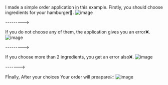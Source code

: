I made a simple order application in this example. Firstly, you should choose ingredients for your hamburger🍔. 
![image](https://user-images.githubusercontent.com/91613858/209976091-fbc17238-86a7-42a1-a175-99f772c6d52c.png)


--------->


If you do not choose any of them, the application gives you an error❌.
![image](https://user-images.githubusercontent.com/91613858/209976148-f4d392a8-14a3-4667-9276-ae01a164a8d6.png)


--------->


If you choose more than 2 ingredients, you get an error also❌. 
![image](https://user-images.githubusercontent.com/91613858/209976433-1da4463e-8468-4528-be21-bab059709446.png)


------->


Fİnally, After your choices Your order will preapare💹 
![image](https://user-images.githubusercontent.com/91613858/209976806-b73bb09d-a2ed-4cbd-b6ff-af54c0c431b2.png)
